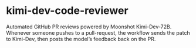 # kimi-dev-code-reviewer
Automated GitHub PR reviews powered by Moonshot Kimi-Dev-72B. Whenever someone pushes to a pull-request, the workflow sends the patch to Kimi-Dev, then posts the model’s feedback back on the PR.
